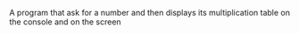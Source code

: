 A program that ask for a number and then displays its multiplication table on the console and on the screen

